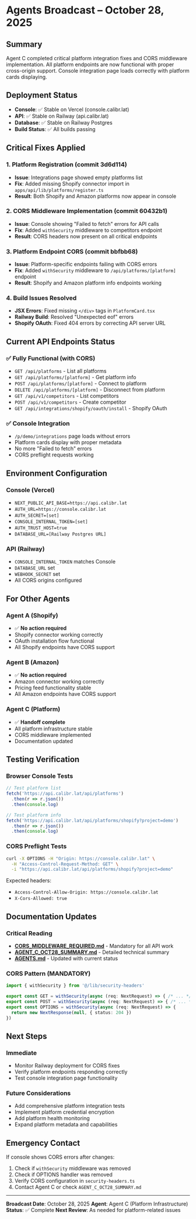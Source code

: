 # Agents Broadcast – October 28, 2025

## Summary
Agent C completed critical platform integration fixes and CORS middleware implementation. All platform endpoints are now functional with proper cross-origin support. Console integration page loads correctly with platform cards displaying.

## Deployment Status
- **Console**: ✅ Stable on Vercel (console.calibr.lat)
- **API**: ✅ Stable on Railway (api.calibr.lat)
- **Database**: ✅ Stable on Railway Postgres
- **Build Status**: ✅ All builds passing

## Critical Fixes Applied

### 1. Platform Registration (commit 3d6d114)
- **Issue**: Integrations page showed empty platforms list
- **Fix**: Added missing Shopify connector import in `apps/api/lib/platforms/register.ts`
- **Result**: Both Shopify and Amazon platforms now appear in console

### 2. CORS Middleware Implementation (commit 60432b1)
- **Issue**: Console showing "Failed to fetch" errors for API calls
- **Fix**: Added `withSecurity` middleware to competitors endpoint
- **Result**: CORS headers now present on all critical endpoints

### 3. Platform Endpoint CORS (commit bbfbb68)
- **Issue**: Platform-specific endpoints failing with CORS errors
- **Fix**: Added `withSecurity` middleware to `/api/platforms/[platform]` endpoint
- **Result**: Shopify and Amazon platform info endpoints working

### 4. Build Issues Resolved
- **JSX Errors**: Fixed missing `</div>` tags in `PlatformCard.tsx`
- **Railway Build**: Resolved "Unexpected eof" errors
- **Shopify OAuth**: Fixed 404 errors by correcting API server URL

## Current API Endpoints Status

### ✅ Fully Functional (with CORS)
- `GET /api/platforms` - List all platforms
- `GET /api/platforms/[platform]` - Get platform info
- `POST /api/platforms/[platform]` - Connect to platform
- `DELETE /api/platforms/[platform]` - Disconnect from platform
- `GET /api/v1/competitors` - List competitors
- `POST /api/v1/competitors` - Create competitor
- `GET /api/integrations/shopify/oauth/install` - Shopify OAuth

### ✅ Console Integration
- `/p/demo/integrations` page loads without errors
- Platform cards display with proper metadata
- No more "Failed to fetch" errors
- CORS preflight requests working

## Environment Configuration

### Console (Vercel)
- `NEXT_PUBLIC_API_BASE=https://api.calibr.lat`
- `AUTH_URL=https://console.calibr.lat`
- `AUTH_SECRET=[set]`
- `CONSOLE_INTERNAL_TOKEN=[set]`
- `AUTH_TRUST_HOST=true`
- `DATABASE_URL=[Railway Postgres URL]`

### API (Railway)
- `CONSOLE_INTERNAL_TOKEN` matches Console
- `DATABASE_URL` set
- `WEBHOOK_SECRET` set
- All CORS origins configured

## For Other Agents

### Agent A (Shopify)
- ✅ **No action required**
- Shopify connector working correctly
- OAuth installation flow functional
- All Shopify endpoints have CORS support

### Agent B (Amazon)
- ✅ **No action required**
- Amazon connector working correctly
- Pricing feed functionality stable
- All Amazon endpoints have CORS support

### Agent C (Platform)
- ✅ **Handoff complete**
- All platform infrastructure stable
- CORS middleware implemented
- Documentation updated

## Testing Verification

### Browser Console Tests
```javascript
// Test platform list
fetch('https://api.calibr.lat/api/platforms')
  .then(r => r.json())
  .then(console.log)

// Test platform info
fetch('https://api.calibr.lat/api/platforms/shopify?project=demo')
  .then(r => r.json())
  .then(console.log)
```

### CORS Preflight Tests
```bash
curl -X OPTIONS -H "Origin: https://console.calibr.lat" \
  -H "Access-Control-Request-Method: GET" \
  -i "https://api.calibr.lat/api/platforms/shopify?project=demo"
```

Expected headers:
- `Access-Control-Allow-Origin: https://console.calibr.lat`
- `X-Cors-Allowed: true`

## Documentation Updates

### Critical Reading
- **[CORS_MIDDLEWARE_REQUIRED.md](apps/api/CORS_MIDDLEWARE_REQUIRED.md)** - Mandatory for all API work
- **[AGENT_C_OCT28_SUMMARY.md](AGENT_C_OCT28_SUMMARY.md)** - Detailed technical summary
- **[AGENTS.md](AGENTS.md)** - Updated with current status

### CORS Pattern (MANDATORY)
```typescript
import { withSecurity } from '@/lib/security-headers'

export const GET = withSecurity(async (req: NextRequest) => { /* ... */ })
export const POST = withSecurity(async (req: NextRequest) => { /* ... */ })
export const OPTIONS = withSecurity(async (req: NextRequest) => {
  return new NextResponse(null, { status: 204 })
})
```

## Next Steps

### Immediate
- Monitor Railway deployment for CORS fixes
- Verify platform endpoints responding correctly
- Test console integration page functionality

### Future Considerations
- Add comprehensive platform integration tests
- Implement platform credential encryption
- Add platform health monitoring
- Expand platform metadata and capabilities

## Emergency Contact

If console shows CORS errors after changes:
1. Check if `withSecurity` middleware was removed
2. Check if OPTIONS handler was removed
3. Verify CORS configuration in `security-headers.ts`
4. Contact Agent C or check `AGENT_C_OCT28_SUMMARY.md`

---

**Broadcast Date**: October 28, 2025
**Agent**: Agent C (Platform Infrastructure)
**Status**: ✅ Complete
**Next Review**: As needed for platform-related issues
